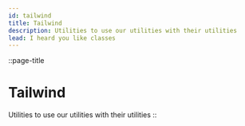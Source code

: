 ```yaml
---
id: tailwind
title: Tailwind
description: Utilities to use our utilities with their utilities
lead: I heard you like classes
---
```

::page-title
# Tailwind
Utilities to use our utilities with their utilities
::


